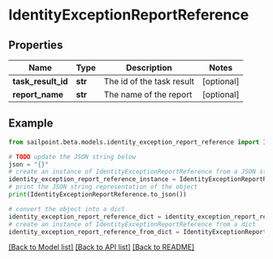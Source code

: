 # IdentityExceptionReportReference


## Properties

Name | Type | Description | Notes
------------ | ------------- | ------------- | -------------
**task_result_id** | **str** | The id of the task result | [optional] 
**report_name** | **str** | The name of the report | [optional] 

## Example

```python
from sailpoint.beta.models.identity_exception_report_reference import IdentityExceptionReportReference

# TODO update the JSON string below
json = "{}"
# create an instance of IdentityExceptionReportReference from a JSON string
identity_exception_report_reference_instance = IdentityExceptionReportReference.from_json(json)
# print the JSON string representation of the object
print(IdentityExceptionReportReference.to_json())

# convert the object into a dict
identity_exception_report_reference_dict = identity_exception_report_reference_instance.to_dict()
# create an instance of IdentityExceptionReportReference from a dict
identity_exception_report_reference_from_dict = IdentityExceptionReportReference.from_dict(identity_exception_report_reference_dict)
```
[[Back to Model list]](../README.md#documentation-for-models) [[Back to API list]](../README.md#documentation-for-api-endpoints) [[Back to README]](../README.md)


